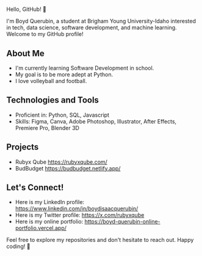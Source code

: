 # <Your Name Here>

Hello, GitHub! 👋

I'm Boyd Querubin, a student at Brigham Young University-Idaho interested in tech, data science, software development, and machine learning. Welcome to my GitHub profile!

## About Me

- I'm currently learning Software Development in school.
- My goal is to be more adept at Python.
- I love volleyball and football.

## Technologies and Tools

- Proficient in: Python, SQL, Javascript
- Skills: Figma, Canva, Adobe Photoshop, Illustrator, After Effects, Premiere Pro, Blender 3D

## Projects
- Rubyx Qube https://rubyxqube.com/
- BudBudget https://budbudget.netlify.app/

## Let's Connect!

- Here is my LinkedIn profile: https://www.linkedin.com/in/boydisaacquerubin/
- Here is my Twitter profile: https://x.com/rubyxqube
- Here is my online portfolio: https://boyd-querubin-online-portfolio.vercel.app/

Feel free to explore my repositories and don't hesitate to reach out. Happy coding! 🚀
